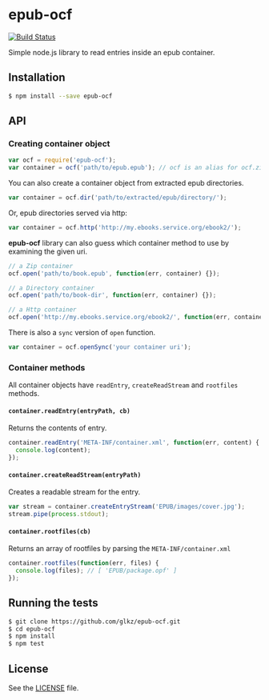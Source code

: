 # epub-ocf

[![Build Status](https://travis-ci.org/glkz/epub-ocf.svg)](https://travis-ci.org/glkz/epub-ocf)

Simple node.js library to read entries inside an epub container.


## Installation
```sh
$ npm install --save epub-ocf
```


## API

### Creating container object

```javascript
var ocf = require('epub-ocf');
var container = ocf('path/to/epub.epub'); // ocf is an alias for ocf.zip
```

You can also create a container object from extracted epub directories.

```javascript
var container = ocf.dir('path/to/extracted/epub/directory/');
```

Or, epub directories served via http:

```javascript
var container = ocf.http('http://my.ebooks.service.org/ebook2/');
```


**epub-ocf** library can also guess which container method to use by examining the given uri.

```javascript
// a Zip container
ocf.open('path/to/book.epub', function(err, container) {}); 

// a Directory container
ocf.open('path/to/book-dir', function(err, container) {});

// a Http container
ocf.open('http://my.ebooks.service.org/ebook2/', function(err, container) {});
```

There is also a ```sync``` version of ```open``` function.
```javascript
var container = ocf.openSync('your container uri');
```


### Container methods

All container objects have ```readEntry```, ```createReadStream``` and ```rootfiles``` methods.

#### ```container.readEntry(entryPath, cb)```

Returns the contents of entry.

```javascript
container.readEntry('META-INF/container.xml', function(err, content) {
  console.log(content);
});
```


#### ```container.createReadStream(entryPath)```

Creates a readable stream for the entry.
```javascript
var stream = container.createEntryStream('EPUB/images/cover.jpg');
stream.pipe(process.stdout);
```


#### ```container.rootfiles(cb)```

Returns an array of rootfiles by parsing the ```META-INF/container.xml```

```javascript
container.rootfiles(function(err, files) {
  console.log(files); // [ 'EPUB/package.opf' ]
});
```



## Running the tests
```sh
$ git clone https://github.com/glkz/epub-ocf.git
$ cd epub-ocf
$ npm install
$ npm test
```


## License
See the [LICENSE](./LICENSE) file.
